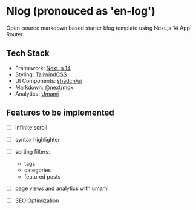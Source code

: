 # Nlog (pronouced as 'en-log')

Open-source markdown based starter blog template using Next.js 14 App Router.

## Tech Stack

- Framework: [Next.js 14](https://nextjs.org)
- Styling: [TailwindCSS](https://tailwindcss.com)
- UI Components: [shadcn/ui](https://ui.shadcn.com)
- Markdown: [@next/mdx](https://www.npmjs.com/package/@next/mdx)
- Analytics: [Umami](https://umami.is)
  
## Features to be implemented

- [ ] infinite scroll
- [ ] syntax highlighter
- [ ] sorting filters:
  - tags
  - categories
  - featured posts
- [ ] page views and analytics with umami
- [ ] SEO Optimization
  
